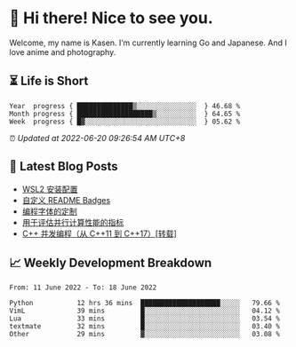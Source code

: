 <h1>👋 Hi there! Nice to see you.</h1>

Welcome, my name is Kasen. I’m currently learning Go and Japanese. And I love anime and photography.


## ⏳ Life is Short

<!-- Start of Time Progress Bar -->
``` text
Year  progress { ██████████████▒░░░░░░░░░░░░░░░  } 46.68 %
Month progress { ███████████████████▒░░░░░░░░░░  } 64.65 %
Week  progress { █▓░░░░░░░░░░░░░░░░░░░░░░░░░░░░  } 05.62 %
```

⏰ *Updated at 2022-06-20 09:26:54 AM UTC+8*

<!-- End of Time Progress Bar -->

## 📝 Latest Blog Posts

<!-- BLOG-POST-LIST:START -->
- [WSL2 安装配置](https://blog.imkasen.com/wsl2-config.html)
- [自定义 README Badges](https://blog.imkasen.com/custom-readme-badges.html)
- [编程字体的定制](https://blog.imkasen.com/coding-fonts-configuration.html)
- [用于评估并行计算性能的指标](https://blog.imkasen.com/parallel-performance-metrics.html)
- [C++ 并发编程（从 C++11 到 C++17）[转载]](https://blog.imkasen.com/cpp-concurrency.html)
<!-- BLOG-POST-LIST:END -->

## 📈 Weekly Development Breakdown

<!--START_SECTION:waka-->

```text
From: 11 June 2022 - To: 18 June 2022

Python           12 hrs 36 mins  ████████████████████░░░░░   79.66 %
VimL             39 mins         █░░░░░░░░░░░░░░░░░░░░░░░░   04.12 %
Lua              33 mins         █░░░░░░░░░░░░░░░░░░░░░░░░   03.54 %
textmate         32 mins         █░░░░░░░░░░░░░░░░░░░░░░░░   03.40 %
Other            29 mins         ▓░░░░░░░░░░░░░░░░░░░░░░░░   03.08 %
```

<!--END_SECTION:waka-->
